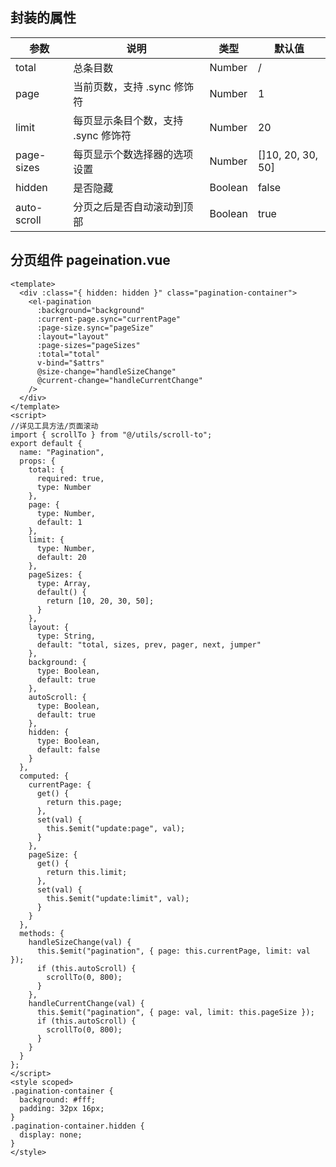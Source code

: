 ## 封装的属性

| 参数        | 说明                                | 类型    | 默认值            |
| ----------- | ----------------------------------- | ------- | ----------------- |
| total       | 总条目数                            | Number  | /                 |
| page        | 当前页数，支持 .sync 修饰符         | Number  | 1                 |
| limit       | 每页显示条目个数，支持 .sync 修饰符 | Number  | 20                |
| page-sizes  | 每页显示个数选择器的选项设置        | Number  | []10, 20, 30, 50] |
| hidden      | 是否隐藏                            | Boolean | false             |
| auto-scroll | 分页之后是否自动滚动到顶部          | Boolean | true              |

## 分页组件 pageination.vue

```vue
<template>
  <div :class="{ hidden: hidden }" class="pagination-container">
    <el-pagination
      :background="background"
      :current-page.sync="currentPage"
      :page-size.sync="pageSize"
      :layout="layout"
      :page-sizes="pageSizes"
      :total="total"
      v-bind="$attrs"
      @size-change="handleSizeChange"
      @current-change="handleCurrentChange"
    />
  </div>
</template>
<script>
//详见工具方法/页面滚动
import { scrollTo } from "@/utils/scroll-to";
export default {
  name: "Pagination",
  props: {
    total: {
      required: true,
      type: Number
    },
    page: {
      type: Number,
      default: 1
    },
    limit: {
      type: Number,
      default: 20
    },
    pageSizes: {
      type: Array,
      default() {
        return [10, 20, 30, 50];
      }
    },
    layout: {
      type: String,
      default: "total, sizes, prev, pager, next, jumper"
    },
    background: {
      type: Boolean,
      default: true
    },
    autoScroll: {
      type: Boolean,
      default: true
    },
    hidden: {
      type: Boolean,
      default: false
    }
  },
  computed: {
    currentPage: {
      get() {
        return this.page;
      },
      set(val) {
        this.$emit("update:page", val);
      }
    },
    pageSize: {
      get() {
        return this.limit;
      },
      set(val) {
        this.$emit("update:limit", val);
      }
    }
  },
  methods: {
    handleSizeChange(val) {
      this.$emit("pagination", { page: this.currentPage, limit: val });
      if (this.autoScroll) {
        scrollTo(0, 800);
      }
    },
    handleCurrentChange(val) {
      this.$emit("pagination", { page: val, limit: this.pageSize });
      if (this.autoScroll) {
        scrollTo(0, 800);
      }
    }
  }
};
</script>
<style scoped>
.pagination-container {
  background: #fff;
  padding: 32px 16px;
}
.pagination-container.hidden {
  display: none;
}
</style>
```

